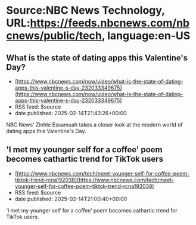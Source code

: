 # Source:NBC News Technology, URL:https://feeds.nbcnews.com/nbcnews/public/tech, language:en-US

## What is the state of dating apps this Valentine's Day?
 - [https://www.nbcnews.com/now/video/what-is-the-state-of-dating-apps-this-valentine-s-day-232033349675](https://www.nbcnews.com/now/video/what-is-the-state-of-dating-apps-this-valentine-s-day-232033349675)
 - RSS feed: $source
 - date published: 2025-02-14T21:43:26+00:00

NBC News' Zinhle Essamuah takes a closer look at the modern world of dating apps this Valentine's Day.

## 'I met my younger self for a coffee' poem becomes cathartic trend for TikTok users
 - [https://www.nbcnews.com/tech/meet-younger-self-for-coffee-poem-tiktok-trend-rcna192038](https://www.nbcnews.com/tech/meet-younger-self-for-coffee-poem-tiktok-trend-rcna192038)
 - RSS feed: $source
 - date published: 2025-02-14T21:00:40+00:00

‘I met my younger self for a coffee’ poem becomes cathartic trend for TikTok users.

